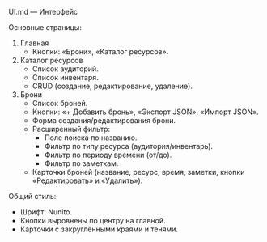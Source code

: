 UI.md — Интерфейс

Основные страницы:
1. Главная
   - Кнопки: «Брони», «Каталог ресурсов».
2. Каталог ресурсов
   - Список аудиторий.
   - Список инвентаря.
   - CRUD (создание, редактирование, удаление).
3. Брони
   - Список броней.
   - Кнопки: «+ Добавить бронь», «Экспорт JSON», «Импорт JSON».
   - Форма создания/редактирования брони.
   - Расширенный фильтр:
     - Поле поиска по названию.
     - Фильтр по типу ресурса (аудитория/инвентарь).
     - Фильтр по периоду времени (от/до).
     - Фильтр по заметкам.
   - Карточки броней (название, ресурс, время, заметки, кнопки «Редактировать» и «Удалить»).

Общий стиль:
- Шрифт: Nunito.
- Кнопки выровнены по центру на главной.
- Карточки с закруглёнными краями и тенями.
